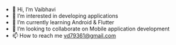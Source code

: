 - 👋 Hi, I’m Vaibhavi
- 👀 I’m interested in developing applications
- 🌱 I’m currently learning Android & Flutter
- 💞️ I’m looking to collaborate on Mobile application development
- 📫 How to reach me vd79361@gmail.com

<!---
geekVani/geekVani is a ✨ special ✨ repository because its `README.md` (this file) appears on your GitHub profile.
You can click the Preview link to take a look at your changes.
--->
